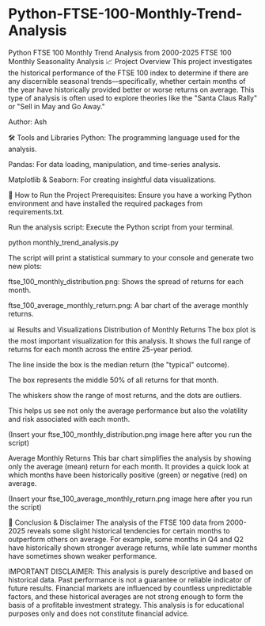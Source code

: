 # Python-FTSE-100-Monthly-Trend-Analysis
Python FTSE 100 Monthly Trend Analysis from 2000-2025
FTSE 100 Monthly Seasonality Analysis
📈 Project Overview
This project investigates the historical performance of the FTSE 100 index to determine if there are any discernible seasonal trends—specifically, whether certain months of the year have historically provided better or worse returns on average. This type of analysis is often used to explore theories like the "Santa Claus Rally" or "Sell in May and Go Away."

Author: Ash

🛠️ Tools and Libraries
Python: The programming language used for the analysis.

Pandas: For data loading, manipulation, and time-series analysis.

Matplotlib & Seaborn: For creating insightful data visualizations.

🚀 How to Run the Project
Prerequisites: Ensure you have a working Python environment and have installed the required packages from requirements.txt.

Run the analysis script: Execute the Python script from your terminal.

python monthly_trend_analysis.py

The script will print a statistical summary to your console and generate two new plots:

ftse_100_monthly_distribution.png: Shows the spread of returns for each month.

ftse_100_average_monthly_return.png: A bar chart of the average monthly returns.

📊 Results and Visualizations
Distribution of Monthly Returns
The box plot is the most important visualization for this analysis. It shows the full range of returns for each month across the entire 25-year period.

The line inside the box is the median return (the "typical" outcome).

The box represents the middle 50% of all returns for that month.

The whiskers show the range of most returns, and the dots are outliers.

This helps us see not only the average performance but also the volatility and risk associated with each month.

(Insert your ftse_100_monthly_distribution.png image here after you run the script)

Average Monthly Returns
This bar chart simplifies the analysis by showing only the average (mean) return for each month. It provides a quick look at which months have been historically positive (green) or negative (red) on average.

(Insert your ftse_100_average_monthly_return.png image here after you run the script)

📜 Conclusion & Disclaimer
The analysis of the FTSE 100 data from 2000-2025 reveals some slight historical tendencies for certain months to outperform others on average. For example, some months in Q4 and Q2 have historically shown stronger average returns, while late summer months have sometimes shown weaker performance.

IMPORTANT DISCLAIMER: This analysis is purely descriptive and based on historical data. Past performance is not a guarantee or reliable indicator of future results. Financial markets are influenced by countless unpredictable factors, and these historical averages are not strong enough to form the basis of a profitable investment strategy. This analysis is for educational purposes only and does not constitute financial advice.
